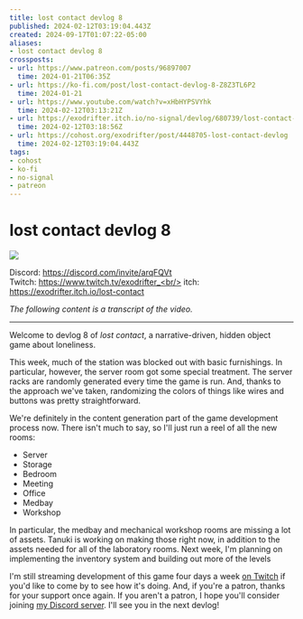 ```yaml
---
title: lost contact devlog 8
published: 2024-02-12T03:19:04.443Z
created: 2024-09-17T01:07:22-05:00
aliases:
- lost contact devlog 8
crossposts:
- url: https://www.patreon.com/posts/96897007
  time: 2024-01-21T06:35Z
- url: https://ko-fi.com/post/lost-contact-devlog-8-Z8Z3TL6P2
  time: 2024-01-21
- url: https://www.youtube.com/watch?v=xHbHYPSVYhk
  time: 2024-02-12T03:13:21Z
- url: https://exodrifter.itch.io/no-signal/devlog/680739/lost-contact-devlog-8
  time: 2024-02-12T03:18:56Z
- url: https://cohost.org/exodrifter/post/4448705-lost-contact-devlog
  time: 2024-02-12T03:19:04.443Z
tags:
- cohost
- ko-fi
- no-signal
- patreon
---
```


# lost contact devlog 8

![](https://www.youtube.com/watch?v=xHbHYPSVYhk)

Discord: https://discord.com/invite/arqFQVt<br/>
Twitch: https://www.twitch.tv/exodrifter_<br/>
itch: https://exodrifter.itch.io/lost-contact<br/>

_The following content is a transcript of the video._

---

Welcome to devlog 8 of _lost contact_, a narrative-driven, hidden object game about loneliness.

This week, much of the station was blocked out with basic furnishings. In particular, however, the server room got some special treatment. The server racks are randomly generated every time the game is run. And, thanks to the approach we've taken, randomizing the colors of things like wires and buttons was pretty straightforward.

We're definitely in the content generation part of the game development process now. There isn't much to say, so I'll just run a reel of all the new rooms:

- Server
- Storage
- Bedroom
- Meeting
- Office
- Medbay
- Workshop

In particular, the medbay and mechanical workshop rooms are missing a lot of assets. Tanuki is working on making those right now, in addition to the assets needed for all of the laboratory rooms. Next week, I'm planning on implementing the inventory system and building out more of the levels

I'm still streaming development of this game four days a week [on Twitch](https://www.twitch.tv/exodrifter_) if you'd like to come by to see how it's doing. And, if you're a patron, thanks for your support once again. If you aren't a patron, I hope you'll consider joining [my Discord server](https://discord.com/invite/arqFQVt). I'll see you in the next devlog!
